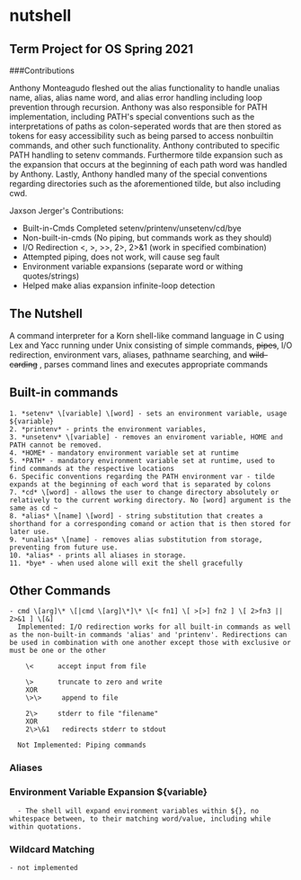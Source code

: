 
# nutshell
## Term Project for OS Spring 2021

###Contributions

Anthony Monteagudo fleshed out the alias functionality to handle unalias name, alias, alias name word, and alias error handling including loop prevention through recursion. Anthony was also responsible for PATH implementation, including PATH's special conventions such as the interpretations of paths as colon-seperated words that are then stored as tokens for easy accessibility such as being parsed to access nonbuiltin commands, and other such functionality. Anthony contributed to specific PATH handling to setenv commands. Furthermore tilde expansion such as the expansion that occurs at the beginning of each path word was handled by Anthony. Lastly, Anthony handled many of the special conventions regarding directories such as the aforementioned tilde, but also including cwd.

Jaxson Jerger's Contributions:
  - Built-in-Cmds Completed
      setenv/printenv/unsetenv/cd/bye
  - Non-built-in-cmds (No piping, but commands work as they should)
  - I/O Redirection 
      <, >, >>, 2>, 2>&1    (work in specified combination)
  - Attempted piping, does not work, will cause seg fault
  - Environment variable expansions (separate word or withing quotes/strings)
  - Helped make alias expansion infinite-loop detection
      
## The Nutshell
A command interpreter for a Korn shell-like command language in C using Lex and Yacc running under Unix  consisting of simple commands, ~~pipes~~, I/O redirection, environment vars, aliases, pathname searching, and ~~wild-carding~~ , parses command lines and executes appropriate commands

    

## Built-in commands

 
    1. *setenv* \[variable] \[word] - sets an environment variable, usage ${variable}
    2. *printenv* - prints the environment variables,
    3. *unsetenv* \[variable] - removes an enviroment variable, HOME and PATH cannot be removed.
    4. *HOME* - mandatory environment variable set at runtime
    5. *PATH* - mandatory environment variable set at runtime, used to find commands at the respective locations
    6. Specific conventions regarding the PATH environment var - tilde expands at the beginning of each word that is separated by colons
    7. *cd* \[word] - allows the user to change directory absolutely or relatively to the current working directory. No [word] argument is the same as cd ~ 
    8. *alias* \[name] \[word] - string substitution that creates a shorthand for a corresponding comand or action that is then stored for later use.
    9. *unalias* \[name] - removes alias substitution from storage, preventing from future use.
    10. *alias* - prints all aliases in storage.
    11. *bye* - when used alone will exit the shell gracefully

 

## Other Commands

    - cmd \[arg]\* \[|cmd \[arg]\*]\* \[< fn1] \[ >[>] fn2 ] \[ 2>fn3 || 2>&1 ] \[&]
      Implemented: I/O redirection works for all built-in commands as well as the non-built-in commands 'alias' and 'printenv'. Redirections can be used in combination with one another except those with exclusive or must be one or the other

        \<      accept input from file

        \>      truncate to zero and write
        XOR
        \>\>     append to file
        
        2\>     stderr to file "filename"
        XOR
        2\>\&1   redirects stderr to stdout
        
      Not Implemented: Piping commands

### Aliases

### Environment Variable Expansion ${variable}

      - The shell will expand environment variables within ${}, no whitespace between, to their matching word/value, including while within quotations.

### Wildcard Matching
	- not implemented

   
